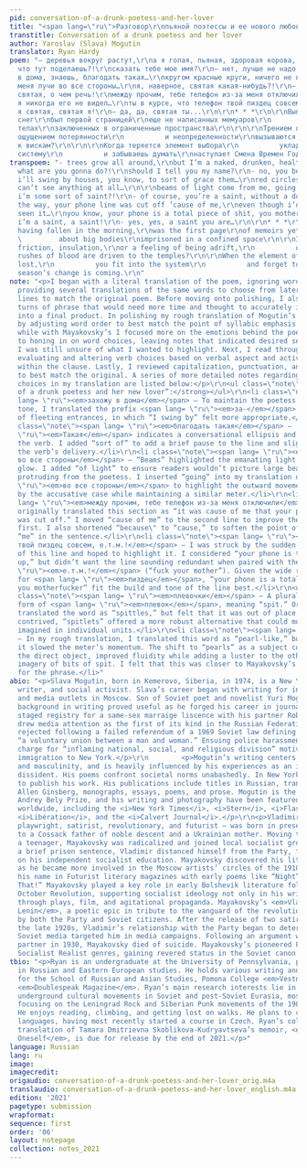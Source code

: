 ```yaml
---
pid: conversation-of-a-drunk-poetess-and-her-lover
title: "<span lang=\"ru\">Разговор\r\nпьяной поэтессы и ее нового любовника</span>"
transtitle: Conversation of a drunk poetess and her lover
author: Yaroslav (Slava) Mogutin
translator: Ryan Hardy
poem: "— деревья вокруг растут,\r\nа я голая, пьяная, здоровая корова, поэтесса,\r\nну
  что тут поделаешь?!\r\nсказать тебе мое имя?\r\n— нет, лучше не надо.\r\n— захожу
  в дома, знаешь, благодать такая…\r\nкругом красные круги, ничего не видно…\r\n\r\n\r\nот
  меня лучи во все стороны…\r\nя, наверное, святая какая-нибудь?!\r\n— конечно, ты
  святая, о чем речь!\r\nмежду прочим, тебе телефон из-за меня отключили,\r\nхотя
  я никогда его не видел…\r\nты в курсе, что телефон твой пиздец совсем, е.т.м.!\r\n—
  я святая, святая я!\r\n— да, да, святая ты...\r\n\r\n* * *\r\n\r\nВыпавший утром
  снег\r\nбыл первой страницей\r\nеще не написанных мемуаров\r\n          о больших
  телах\r\nзаключенных в ограниченные пространства\r\n\r\n\r\nТрением ли, теплоизоляцией\r\nили
  ощущением потерянности\r\n          и неопределенности\r\nвызываются приливы крови
  к вискам?\r\n\r\n\r\nКогда теряется элемент выбора\r\n          укладываешься в
  систему\r\n          и забываешь думать\r\nнаступает Смена Времен Года"
transpoem: "- trees grow all around,\r\nbut I’m a naked, drunken, healthy cow, a poetess,\r\nwell,
  what are you gonna do?!\r\nshould I tell you my name?\r\n- no, you better not.\r\n-
  i’ll swing by houses, you know, to sort of grace them…\r\nred circles are all around,
  can’t see anything at all…\r\n\r\nbeams of light come from me, going in all directions…\r\nmaybe
  i’m some sort of saint?!\r\n- of course, you’re a saint, without a doubt!\r\nby
  the way, your phone line was cut off ’cause of me,\r\neven though i’d never even
  seen it…\r\nyou know, your phone is a total piece of shit, you motherfucker!\r\n-
  i’m a saint, a saint!\r\n- yes, yes, a saint you are…\r\n\r\n* * *\r\n\r\nSnow,
  having fallen in the morning,\r\nwas the first page\r\nof memoirs yet to be written\r\n
  \         about big bodies\r\nimprisoned in a confined space\r\n\r\nIs it through
  friction, insulation,\r\nor a feeling of being adrift,\r\n          of uncertainty\r\nthat
  rushes of blood are driven to the temples?\r\n\r\nWhen the element of choice is
  lost,\r\n          you fit into the system\r\n          and forget to think\r\nthe
  season’s change is coming.\r\n"
note: "<p>I began with a literal translation of the poem, ignoring word order and
  providing several translations of the same words to choose from later. Next, I formatted
  lines to match the original poem. Before moving onto polishing, I also identified
  turns of phrase that would need more time and thought to accurately incorporate
  into a final product. In polishing my rough translation of Mogutin’s poem, I began
  by adjusting word order to best match the point of syllabic emphasis in each clause,
  while with Mayakovsky’s I focused more on the emotions behind the poem. I then moved
  to honing in on word choices, leaving notes that indicated desired sentiment where
  I was still unsure of what I wanted to highlight. Next, I read through, thoughtfully
  evaluating and altering verb choices based on verbal aspect and active-passive voice
  within the clause. Lastly, I reviewed capitalization, punctuation, and line breaks
  to best match the original. A series of more detailed notes regarding stylistic
  choices in my translation are listed below:</p>\r\n<ul class=\"note\"><strong>“Conversation
  of a drunk poetess and her new lover”:</strong></ul>\r\n<li class=\"note\"><span
  lang= \"ru\"><em>захожу в дома</em></span> — To maintain the poetess’ conversational
  tone, I translated the prefix <span lang= \"ru\"><em>за-</em></span> as indicative
  of fleeting entrances, in which “I swing by” felt more appropriate.</li>\r\n<li
  class=\"note\"><span lang= \"ru\"><em>благодать такая</em></span> —  <span lang=
  \"ru\"><em>Такая</em></span> indicates a conversational ellipsis and buffer around
  the verb. I added “sort of” to add a brief pause to the line and slightly dampen
  the verb’s delivery.</li>\r\n<li class=\"note\"><span lang= \"ru\"><em>от меня лучи
  во все стороны</em></span> — “Beams” highlighted the emanating light of a saintly
  glow. I added “of light” to ensure readers wouldn’t picture large beams of wood
  protruding from the poetess. I inserted “going” into my translation of <span lang=
  \"ru\"><em>во все стороны</em></span> to highlight the outward movement indicated
  by the accusative case while maintaining a similar meter.</li>\r\n<li class=\"note\"><span
  lang= \"ru\"><em>между прочим, тебе телефон из-за меня отключили</em></span> — I
  originally translated this section as “it was cause of me that your phone line /
  was cut off.” I moved “cause of me” to the second line to improve the flow of the
  first. I also shortened “because\" to “cause,” to soften the point of emphasis on
  “me” in the sentence.</li>\r\n<li class=\"note\"><span lang= \"ru\"><em>телефон
  твой пиздец совсем, е.т.м.!</em></span> — I was struck by the sudden heatedness
  of this line and hoped to highlight it. I considered “your phone is totally fucked
  up,” but didn’t want the line sounding redundant when paired with the <span lang=
  \"ru\"><em>е.т.м.!</em></span> (“fuck your mother”). Given the wide range of meanings
  for <span lang= \"ru\"><em>пиздец</em></span>, “your phone is a total piece of shit,
  you motherfucker” fit the build and tone of the line best.</li>\r\n<ul class=\"note\"><strong>Listen!:</strong></ul>\r\n<li
  class=\"note\"><span lang= \"ru\"><em>плевочки</em></span> — A plural, diminutive
  form of <span lang= \"ru\"><em>плевок</em></span>, meaning “spit.” Originally, I
  translated the word as “spittles,” but felt that it was out of place. While somewhat
  contrived, “spitlets” offered a more robust alternative that could more easily be
  imagined in individual units.</li>\r\n<li class=\"note\"><span lang= \"ru\"><em>жемчужиной</em></span>
  — In my rough translation, I translated this word as “pearl-like,” but found that
  it slowed the meter’s momentum. The shift to “pearls” as a subject complement to
  the direct object, improved fluidity while adding a luster to the otherwise gross
  imagery of bits of spit. I felt that this was closer to Mayakovsky’s poetic intentions
  for the phrase.</li>"
abio: "<p>Slava Mogutin, born in Kemerovo, Siberia, in 1974, is a New York-based artist,
  writer, and social activist. Slava’s career began with writing for independent newspapers
  and media outlets in Moscow. Son of Soviet poet and novelist Yuri Mogutin, Slava’s
  background in writing proved useful as he forged his career in journalism. His 1994
  staged registry for a same-sex marraige liscence with his partner Robert Filipinni
  drew media attention as the first of its kind in the Russian Federation, but was
  rejected following a failed referendum of a 1969 Soviet law defining marriage as
  “a voluntary union between a man and woman.” Ensuing police harassment and another
  charge for “inflaming national, social, and religious division” motivated his subsequent
  immigration to New York.</p>\r\n        <p>Mogutin’s writing centers themes of queerness
  and masculinity, and is heavily influenced by his experiences as an immigrant and
  dissident. His poems confront societal norms unabashedly. In New York, Slava continues
  to publish his work. His publications include titles in Russian, translations of
  Allen Ginsberg, monographs, essays, poems, and prose. Mogutin is the winner of the
  Andrey Bely Prize, and his writing and photography have been featured in publications
  worldwide, including the <i>New York Times</i>, <i>Stern</i>, <i>Flash Art</i>,
  <i>Libération</i>, and the <i>Calvert Journal</i>.</p>\r\n<p>Vladimir Mayakovsky—poet,
  playwright, satirist, revolutionary, and futurist — was born in present-day Georgia
  to a Cossack father of noble descent and a Ukrainian mother. Moving to Moscow as
  a teenager, Mayakovsky was radicalized and joined local socialist groups. Following
  a brief prison sentence, Vladimir distanced himself from the Party, focusing instead
  on his independent socialist education. Mayakovsky discovered his literary voice
  as he became more involved in the Moscow artists’ circles of the 1910s. He made
  his name in Futurist literary magazines with early poems like “Night” and “Take
  That!” Mayakovsky played a key role in early Bolshevik literature following the
  October Revolution, supporting socialist ideology not only in his writing but also
  through plays, film, and agitational propaganda. Mayakovsky’s <em>Vladimir Ilyich
  Lenin</em>, a poetic epic in tribute to the vanguard of the revolution, was applauded
  by both the Party and Soviet citizens. After the release of two satire pieces in
  the late 1920s, Vladimir’s relationship with the Party began to deteriorate and
  Soviet media targeted him in media campaigns. Following an argument with a romantic
  partner in 1930, Mayakovsky died of suicide. Mayakovsky’s pioneered Futurist and
  Socialist Realist genres, gaining revered status in the Soviet canon.</p>"
tbio: "<p>Ryan is an undergraduate at the University of Pennsylvania, pursuing a degree
  in Russian and Eastern European studies. He holds various writing and editing positions
  for the School of Russian and Asian Studies, Pomona College <em>Vestnik</em>, and
  <em>Doublespeak Magazine</em>. Ryan’s main research interests lie in the study of
  underground cultural movements in Soviet and post-Soviet Eurasia, most recently
  focusing on the Leningrad Rock and Siberian Punk movements of the 1980s and ’90s.
  He enjoys reading, climbing, and getting lost on walks. He plans to continue learning
  languages, having most recently started a course in Czech. Ryan’s collaborative
  translation of Tamara Dmitrievna Skoblikova-Kudryavtseva’s memoir, <em>Words for
  Oneself</em>, is due for release by the end of 2021.</p>"
language: Russian
lang: ru
image:
imagecredit:
origaudio: conversation-of-a-drunk-poetess-and-her-lover_orig.m4a
translaudio: conversation-of-a-drunk-poetess-and-her-lover_english.m4a
edition: '2021'
pagetype: submission
wrapformat:
sequence: first
order: '06'
layout: notepage
collection: notes_2021
---
```

